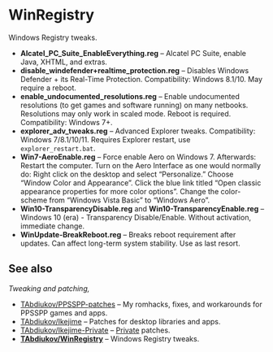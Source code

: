 # WinRegistry
Windows Registry tweaks.

* **Alcatel_PC_Suite_EnableEverything.reg** – Alcatel PC Suite, enable Java, XHTML, and extras.
* **disable_windefender+realtime_protection.reg** – Disables Windows Defender + its Real-Time Protection. Compatibility: Windows 8.1/10. May require a reboot.
* **enable_undocumented_resolutions.reg** – Enable undocumented resolutions (to get games and software running) on many netbooks. Resolutions may only work in scaled mode. Reboot is required. Compatibility: Windows 7+.
* **explorer_adv_tweaks.reg** – Advanced Explorer tweaks. Compatibility: Windows 7/8.1/10/11. Requires Explorer restart, use `explorer_restart.bat`.
* **Win7-AeroEnable.reg** –  Force enable Aero on Windows 7. Afterwards: Restart the computer. Turn on the Aero Interface as one would normally do: Right click on the desktop and select “Personalize.” Choose “Window Color and Appearance”. Click the blue link titled “Open classic appearance properties for more color options”. Change the color-scheme from “Windows Vista Basic” to “Windows Aero”.
* **Win10-TransparencyDisable.reg** and **Win10-TransparencyEnable.reg** – Windows 10 (era) - Transparency Disable/Enable. Without activation, immediate change.
* **WinUpdate-BreakReboot.reg** – Breaks reboot requirement after updates. Can affect long-term system stability. Use as last resort.

## See also
*Tweaking and patching,*

* [TAbdiukov/PPSSPP-patches](https://github.com/TAbdiukov/PPSSPP-patches) – My romhacks, fixes, and workarounds for PPSSPP games and apps.
* [TAbdiukov/Ikejime](https://github.com/TAbdiukov/Ikejime) – Patches for desktop libraries and apps.
* [TAbdiukov/Ikejime-Private](https://github.com/TAbdiukov/Ikejime-Private) – <ins>Private</ins> patches.
* **<ins>TAbdiukov/WinRegistry</ins>** – Windows Registry tweaks.
